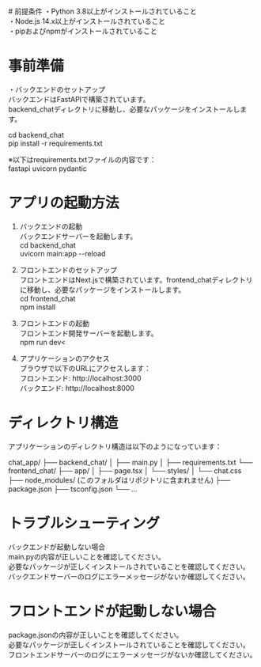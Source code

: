 **</br>**# 前提条件
・Python 3.8以上がインストールされていること</br>
・Node.js 14.x以上がインストールされていること</br>
・pipおよびnpmがインストールされていること

# 事前準備
・バックエンドのセットアップ</br>
バックエンドはFastAPIで構築されています。</br>
backend_chatディレクトリに移動し、必要なパッケージをインストールします。

cd backend_chat</br>
pip install -r requirements.txt

※以下はrequirements.txtファイルの内容です：</br>
fastapi
uvicorn
pydantic

# アプリの起動方法</br>
1. バックエンドの起動</br>
バックエンドサーバーを起動します。</br>
cd backend_chat</br>
uvicorn main:app --reload

2. フロントエンドのセットアップ</br>
フロントエンドはNext.jsで構築されています。frontend_chatディレクトリに移動し、必要なパッケージをインストールします。</br>
cd frontend_chat</br>
npm install</br>

3. フロントエンドの起動</br>
フロントエンド開発サーバーを起動します。</br>
npm run dev<

4. アプリケーションのアクセス</br>
ブラウザで以下のURLにアクセスします：</br>
フロントエンド: http://localhost:3000</br>
バックエンド: http://localhost:8000


# ディレクトリ構造</br>
アプリケーションのディレクトリ構造は以下のようになっています：

chat_app/
├── backend_chat/
│   ├── main.py
│   ├── requirements.txt
└── frontend_chat/
    ├── app/
    │   ├── page.tsx
    │   └── styles/
    │       └── chat.css
    ├── node_modules/ (このフォルダはリポジトリに含まれません)
    ├── package.json
    ├── tsconfig.json
    └── ...

# トラブルシューティング</br>
バックエンドが起動しない場合</br>
main.pyの内容が正しいことを確認してください。</br>
必要なパッケージが正しくインストールされていることを確認してください。</br>
バックエンドサーバーのログにエラーメッセージがないか確認してください。

# フロントエンドが起動しない場合</br>
package.jsonの内容が正しいことを確認してください。</br>
必要なパッケージが正しくインストールされていることを確認してください。</br>
フロントエンドサーバーのログにエラーメッセージがないか確認してください。
